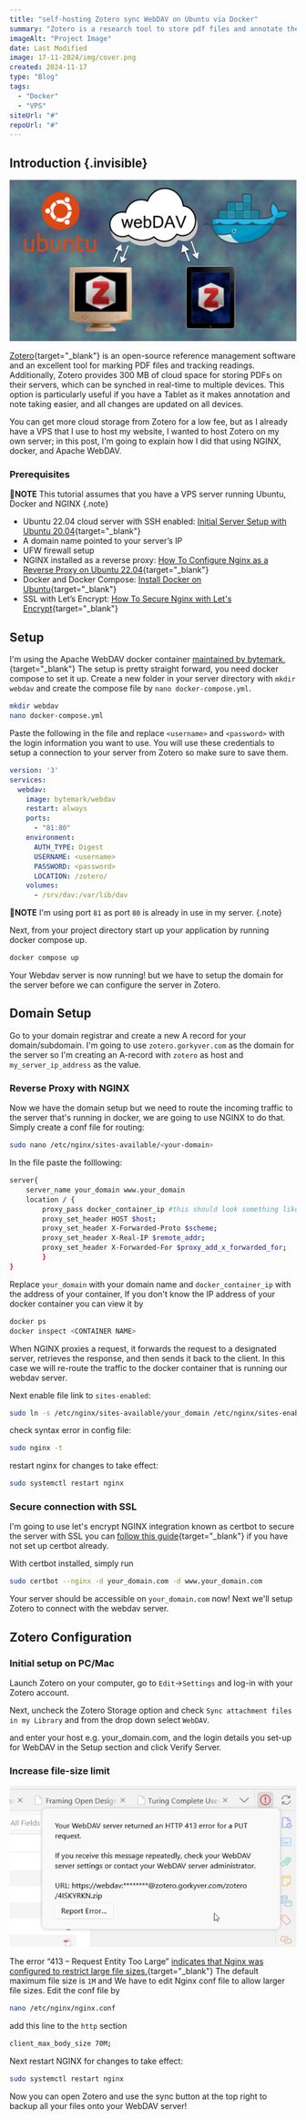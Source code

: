 ```yaml
---
title: "self-hosting Zotero sync WebDAV on Ubuntu via Docker"
summary: "Zotero is a research tool to store pdf files and annotate them, in this post I'm going to show you how to host your own cloud on a ubuntu VPS"
imageAlt: "Project Image"
date: Last Modified
image: 17-11-2024/img/cover.png
created: 2024-11-17
type: "Blog"
tags:
  - "Docker"
  - "VPS"
siteUrl: "#"
repoUrl: "#"
---
```


## Introduction {.invisible}
![cover image](img/onalti.png)

[Zotero](https://www.zotero.org/){target="_blank"} is an open-source reference management software and an excellent tool for marking PDF files and tracking readings. Additionally, Zotero provides 300 MB of cloud space for storing PDFs on their servers, which can be synched in real-time to multiple devices. This option is particularly useful if you have a Tablet as it makes annotation and note taking easier, and all changes are updated on all devices. 

You can get more cloud storage from Zotero for a low fee, but as I already have a VPS that I use to host my website, I wanted to host Zotero on my own server; in this post, I'm going to explain how I did that using NGINX, docker, and Apache WebDAV.

### Prerequisites

📝**NOTE**
This tutorial assumes that you have a VPS server running Ubuntu, Docker and NGINX 
{.note} 

+ Ubuntu 22.04 cloud server with SSH enabled: [Initial Server Setup with Ubuntu 20.04](https://www.digitalocean.com/community/tutorials/initial-server-setup-with-ubuntu-20-04){target="_blank"}
+ A domain name pointed to your server’s IP
+ UFW firewall setup
+ NGINX installed as a reverse proxy: [How To Configure Nginx as a Reverse Proxy on Ubuntu 22.04](https://www.digitalocean.com/community/tutorials/how-to-configure-nginx-as-a-reverse-proxy-on-ubuntu-22-04){target="_blank"}
+ Docker and Docker Compose: [Install Docker on Ubuntu](https://docs.docker.com/compose/install/){target="_blank"}
+ SSL with Let’s Encrypt: [How To Secure Nginx with Let's Encrypt](https://www.digitalocean.com/community/tutorials/how-to-secure-nginx-with-let-s-encrypt-on-ubuntu-20-04){target="_blank"}


<!-- This tutorial assumes that you have a VPS running UBUNTU 22.04, with NGINX as your reverse proxy and ufw and Docker. I'll not go into detail on how to create this setup you can check the following articles for that. -->
## Setup
I'm using the Apache WebDAV docker container [maintained by bytemark.](https://hub.docker.com/r/bytemark/webdav/){target="_blank"} The setup is pretty straight forward, you need docker compose to set it up. Create a new folder in your server directory with `mkdir webdav` and create the compose file by `nano docker-compose.yml`.
```bash
mkdir webdav
nano docker-compose.yml
```
Paste the following in the file and replace `<username>` and `<password>` with the login information you want to use. You will use these credentials to setup a connection to your server from Zotero so make sure to save them.

```yml
version: '3'
services:
  webdav:
    image: bytemark/webdav
    restart: always
    ports:
      - "81:80"
    environment:
      AUTH_TYPE: Digest
      USERNAME: <username>
      PASSWORD: <password>
      LOCATION: /zotero/
    volumes:
      - /srv/dav:/var/lib/dav
```
📝**NOTE**
I'm using port `81` as port `80` is already in use in my server.
{.note} 

Next, from your project directory start up your application by running docker compose up.

```bash
docker compose up
```

Your Webdav server is now running! but we have to setup the domain for the server before we can configure the server in Zotero.

## Domain Setup

Go to your domain registrar and create a new A record for your domain/subdomain. I'm going to use `zotero.gorkyver.com` as the domain for the server so I'm creating an A-record with `zotero` as host and `my_server_ip_address` as the value. 

### Reverse Proxy with NGINX
Now we have the domain setup but we need to route the incoming traffic to the server that's running in docker, we are going to use NGINX to do that. Simply create a conf file for routing:

```bash
sudo nano /etc/nginx/sites-available/<your-domain>
```
In the file paste the folllowing:

```bash
server{
	server_name your_domain www.your_domain
	location / {
		proxy_pass docker_container_ip #this should look something like: 0.0.0.0:81 etc.
        proxy_set_header HOST $host;
        proxy_set_header X-Forwarded-Proto $scheme;
        proxy_set_header X-Real-IP $remote_addr;
        proxy_set_header X-Forwarded-For $proxy_add_x_forwarded_for;
		}
}
```
Replace `your_domain` with your domain name and `docker_container_ip` with the address of your container, If you don't know the IP address of your docker container you can view it by

```bash
docker ps
docker inspect <CONTAINER NAME>
```

When NGINX proxies a request, it forwards the request to a designated server, retrieves the response, and then sends it back to the client. In this case we will re-route the traffic to the docker container that is running our webdav server.




Next enable file link to `sites-enabled`:
```bash
sudo ln -s /etc/nginx/sites-available/your_domain /etc/nginx/sites-enabled/
```
check syntax error in config file:
```bash
sudo nginx -t
```
restart nginx for changes to take effect:
```bash
sudo systemctl restart nginx
```

### Secure connection with SSL

I'm going to use let's encrypt NGINX integration known as certbot to secure the server with SSL you can [follow this guide](https://www.digitalocean.com/community/tutorials/how-to-secure-nginx-with-let-s-encrypt-on-ubuntu-22-04){target="_blank"} if you have not set up certbot already.

With certbot installed, simply run
```bash
sudo certbot --nginx -d your_domain.com -d www.your_domain.com
```
Your server should be accessible on `your_domain.com` now! Next we'll setup Zotero to connect with the webdav server.
## Zotero Configuration
### Initial setup on PC/Mac

Launch Zotero on your computer, go to `Edit`->`Settings` and log-in with your Zotero account.

Next, uncheck the Zotero Storage option and check `Sync attachment files in my Library` and from the drop down select `WebDAV`.

and enter your host e.g. your_domain.com, and the login details you set-up for WebDAV in the Setup section and click Verify Server.

### Increase file-size limit

![Http 413 error](img/HTTP413.png)

The error “413 – Request Entity Too Large” [indicates that Nginx was configured to restrict large file sizes.](https://www.cyberciti.biz/faq/linux-unix-bsd-nginx-413-request-entity-too-large/){target="_blank"} The default maximum file size is `1M` and We have to edit Nginx conf file to allow larger file sizes. Edit the conf file by

```bash
nano /etc/nginx/nginx.conf
```

add this line to the `http` section

```bash
client_max_body_size 70M;
```
Next restart NGINX for changes to take effect:

```bash
sudo systemctl restart nginx
```
Now you can open Zotero and use the sync button at the top right to backup all your files onto your WebDAV server!
